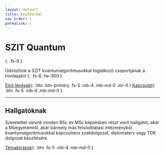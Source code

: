 ```yaml
---
layout: default
title: Kezdőoldal
nav_order: 1
permalink: /
---
```


# SZIT Quantum
{: .fs-9 }

Üdvözlünk a SZIT kvantumalgoritmusokkal foglalkozó csoportjának a honlapján!
{: .fs-6 .fw-300 }

[Első lépések](./bevezeto){: .btn .btn-primary .fs-5 .mb-4 .mb-md-0 .mr-4 }
[Kapcsolat](./kapcsolat){: .btn .fs-5 .mb-4 .mb-md-0 }

---

## Hallgatóknak

Szeretettel várunk minden BSc és MSc képzésben részt vevő hallgatót,
akár a Műegyetemről, akár bármely más felsőoktatási intézményből
kvantumalgoritmusokkal kapcsolatos  szakdolgozat, diplomaterv vagy
TDK dolgozat készítésére.

[Témakiírások](./temak){: .btn .fs-5 .mb-4 .mb-md-0 }
